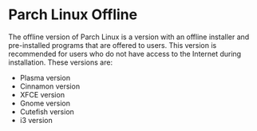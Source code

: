# Parch Linux Offline
The offline version of Parch Linux is a version with an offline installer and pre-installed programs that are offered to users.
This version is recommended for users who do not have access to the Internet during installation.
These versions are:
- Plasma version
- Cinnamon version
- XFCE version
- Gnome version
- Cutefish version
- i3 version